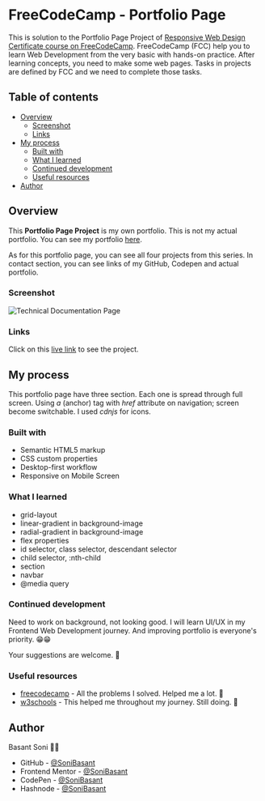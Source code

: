 # FreeCodeCamp - Portfolio Page

This is solution to the Portfolio Page Project of [Responsive Web Design Certificate course on FreeCodeCamp](https://www.freecodecamp.org/learn/responsive-web-design/). FreeCodeCamp (FCC) help you to learn Web Development from the very basic with hands-on practice. After learning concepts, you need to make some web pages. Tasks in projects are defined by FCC and we need to complete those tasks.

## Table of contents

- [Overview](#overview)
  - [Screenshot](#screenshot)
  - [Links](#links)
- [My process](#my-process)
  - [Built with](#built-with)
  - [What I learned](#what-i-learned)
  - [Continued development](#continued-development)
  - [Useful resources](#useful-resources)
- [Author](#author)

## Overview

This **Portfolio Page Project** is my own portfolio. This is not my actual portfolio. You can see my portfolio [here](https://sonibasant.github.io/Portfolio-Basant-Soni/portfolio.html).

As for this portfolio page, you can see all four projects from this series. In contact section, you can see links of my GitHub, Codepen and actual portfolio.

### Screenshot

![Technical Documentation Page](https://sonibasant.github.io/FCC-Responsive-Web-Design/A4.%20Portfolio%20Page/Images/Portfolio-Snap.png)

### Links

Click on this [live link](https://sonibasant.github.io/FCC-Responsive-Web-Design/A4.%20Portfolio%20Page/portfolioPage.html) to see the project.

## My process

This portfolio page have three section. Each one is spread through full screen. Using _a_ (anchor) tag with _href_ attribute on navigation; screen become switchable. I used _cdnjs_ for icons.

### Built with

- Semantic HTML5 markup
- CSS custom properties
- Desktop-first workflow
- Responsive on Mobile Screen

### What I learned

- grid-layout
- linear-gradient in background-image
- radial-gradient in background-image
- flex properties
- id selector, class selector, descendant selector
- child selector, :nth-child
- section
- navbar
- @media query

### Continued development

Need to work on background, not looking good. I will learn UI/UX in my Frontend Web Development journey. And improving portfolio is everyone's priority. 😁😁

Your suggestions are welcome. 🙌

### Useful resources

- [freecodecamp](https://www.freecodecamp.org/) - All the problems I solved. Helped me a lot. 🙌
- [w3schools](https://www.w3schools.com) - This helped me throughout my journey. Still doing. 🙂

## Author

Basant Soni 👨‍💻

- GitHub - [@SoniBasant](https://github.com/SoniBasant)
- Frontend Mentor - [@SoniBasant](https://www.frontendmentor.io/profile/SoniBasant)
- CodePen - [@SoniBasant](https://codepen.io/sonibasant)
- Hashnode - [@SoniBasant](https://sonibasant.hashnode.dev/)

